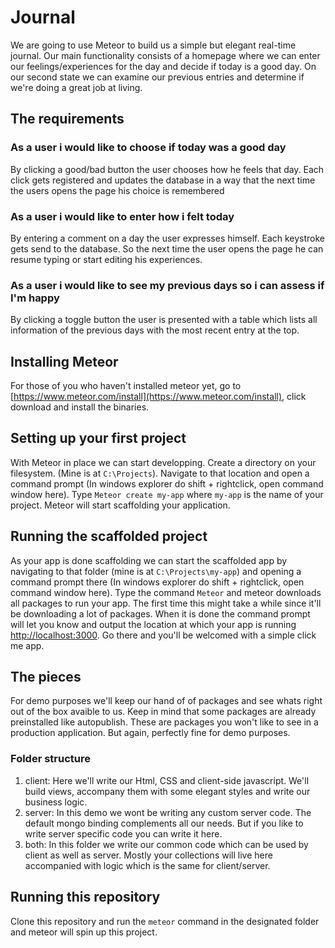 # Journal

We are going to use Meteor to build us a simple but elegant real-time journal.
Our main functionality consists of a homepage where we can enter our feelings/experiences for the day and decide if today is a good day.
On our second state we can examine our previous entries and determine if we're doing a great job at living.

## The requirements

### As a user i would like to choose if today was a good day
By clicking a good/bad button the user chooses how he feels that day. Each click gets registered and updates the database in a way that the next time the users opens the page his choice is remembered

### As a user i would like to enter how i felt today
By entering a comment on a day the user expresses himself. Each keystroke gets send to the database. So the next time the user opens the page he can resume typing or start editing his experiences.

### As a user i would like to see my previous days so i can assess if I'm happy
By clicking a toggle button the user is presented with a table which lists all information of the previous days with the most recent entry at the top.

## Installing Meteor

For those of you who haven't installed meteor yet, go to [https://www.meteor.com/install](https://www.meteor.com/install), click download and install the binaries.

## Setting up your first project

With Meteor in place we can start developping. Create a directory on your filesystem. (Mine is at `C:\Projects`). 
Navigate to that location and open a command prompt (In windows explorer do shift + rightclick, open command window here).
Type `Meteor create my-app` where `my-app` is the name of your project. Meteor will start scaffolding your application.

## Running the scaffolded project

As your app is done scaffolding we can start the scaffolded app by navigating to that folder (mine is at `C:\Projects\my-app`) and opening a command prompt there (In windows explorer do shift + rightclick, open command window here).
Type the command `Meteor` and meteor downloads all packages to run your app. The first time this might take a while since it'll be downloading a lot of packages.
When it is done the command prompt will let you know and output the location at which your app is running [http://localhost:3000](http://localhost:3000). Go there and you'll be welcomed with a simple click me app.

## The pieces

For demo purposes we'll keep our hand of of packages and see whats right out of the box avaible to us. Keep in mind that some packages are already preinstalled like autopublish. These are packages you won't like to see in a production application. But again, perfectly fine for demo purposes.

### Folder structure

1. client: 
Here we'll write our Html, CSS and client-side javascript. We'll build views, accompany them with some elegant styles and write our business logic. 
2. server: 
In this demo we wont be writing any custom server code. The default mongo binding complements all our needs. But if you like to write server specific code you can write it here.
3. both: 
In this folder we write our common code which can be used by client as well as server. Mostly your collections will live here accompanied with logic which is the same for client/server.

## Running this repository

Clone this repository and run the `meteor` command in the designated folder and meteor will spin up this project.
